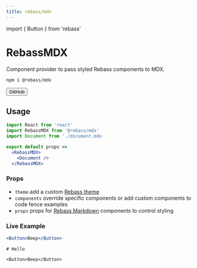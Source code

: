 ```yaml
---
title: rebass/mdx
---
```

import { Button } from 'rebass'

# RebassMDX

Component provider to pass styled Rebass components to MDX.

```sh
npm i @rebass/mdx
```

<Button
  is='a'
  fontSize={2}
  px={4}
  py={3}
  href='https://github.com/jxnblk/rebass/tree/master/mdx'>
  GitHub
</Button>

## Usage

```jsx
import React from 'react'
import RebassMDX from '@rebass/mdx'
import Document from './document.mdx

export default props =>
  <RebassMDX>
    <Document />
  </RebassMDX>
```

### Props

- `theme` add a custom [Rebass theme][]
- `components` override specific components or add custom components to code fence examples
- `props` props for [Rebass Markdown][] components to control styling

[Rebass theme]: http://jxnblk.com/rebass/theming
[Rebass Markdown]: https://github.com/jxnblk/rebass/tree/master/markdown

### Live Example

```.jsx
<Button>Beep</Button>
```

```.mdx
# Hello

<Button>Beep</Button>
```
